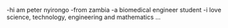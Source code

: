 -hi am peter nyirongo
-from zambia 
-a biomedical engineer student
-i love science, technology, engineering and mathematics ...

<!---
Peternyirongo/Peternyirongo is a ✨ special ✨ repository because its `README.md` (this file) appears on your GitHub profile.
You can click the Preview link to take a look at your changes.
--->
